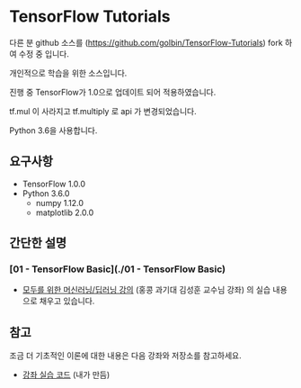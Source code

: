 # TensorFlow Tutorials

다른 분 github 소스를 (https://github.com/golbin/TensorFlow-Tutorials) fork 하여 수정 중 입니다.

개인적으로 학습을 위한 소스입니다.

진행 중 TensorFlow가 1.0으로 업데이트 되어 적용하였습니다.

tf.mul 이 사라지고 tf.multiply 로 api 가 변경되었습니다.

Python 3.6을 사용합니다.

## 요구사항

- TensorFlow 1.0.0
- Python 3.6.0
    - numpy 1.12.0
    - matplotlib 2.0.0

## 간단한 설명

### [01 - TensorFlow Basic](./01 - TensorFlow Basic)
- [모두를 위한 머신러닝/딥러닝 강의](https://www.youtube.com/watch?v=BS6O0zOGX4E&list=PLlMkM4tgfjnLSOjrEJN31gZATbcj_MpUm) (홍콩 과기대 김성훈 교수님 강좌) 의 실습 내용으로 채우고 있습니다.



## 참고

조금 더 기초적인 이론에 대한 내용은 다음 강좌와 저장소를 참고하세요.


- [강좌 실습 코드](https://github.com/golbin/TensorFlow-ML-Exercises) (내가 만듬)
